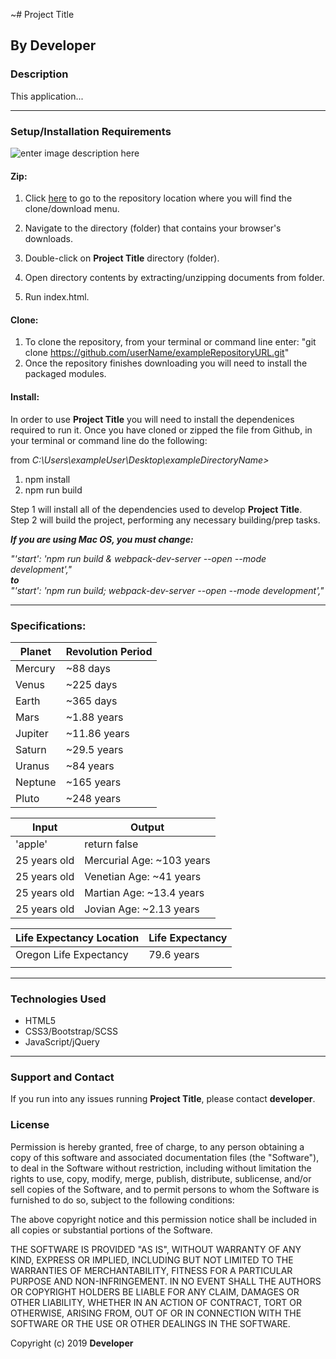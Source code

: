 ~# Project Title

## By **Developer**

### Description

This application...
- - - -
### Setup/Installation Requirements

![enter image description here](https://i.imgur.com/UStodOA.jpg "read")

#### Zip:

1. Click [here](exampleURLToUserRepository) to go to the repository location where you will find the clone/download menu.

 2. Navigate to the directory (folder) that contains your browser's downloads.
 3. Double-click on **Project Title** directory (folder).
 4. Open directory contents by extracting/unzipping documents from folder.
 5. Run index.html.

#### Clone: 

 1. To clone the repository, from your terminal or command line enter: "git clone  https://github.com/userName/exampleRepositoryURL.git"
 2. Once the repository finishes downloading you will need to install the packaged modules.

#### Install:
In order to use **Project Title** you will need to install the dependenices required to run it. Once you have cloned or zipped the file from Github, in your terminal or command line do the following: 

from _C:\Users\exampleUser\Desktop\exampleDirectoryName>_  
1. npm install
2. npm run build

Step 1 will install all of the dependencies used to develop **Project Title**.  
Step 2 will build the project, performing any necessary building/prep tasks.

**_If you are using Mac OS, you must change:_** 

_"'start': 'npm run build & webpack-dev-server --open --mode development',"_  
**_to_**  
_"'start': 'npm run build; webpack-dev-server --open --mode development',"_

- - - -
### Specifications:

|Planet|Revolution Period|
|---|---|
|Mercury|~88 days|
|Venus|~225 days|
|Earth|~365 days|
|Mars|~1.88 years|
|Jupiter|~11.86 years|
|Saturn|~29.5 years|
|Uranus|~84 years|
|Neptune|~165 years|
|Pluto|~248 years|  
   
|Input|Output|
|---|---|
|'apple'|return false|
|25 years old|Mercurial Age: ~103 years|
|25 years old|Venetian Age: ~41 years|
|25 years old|Martian Age: ~13.4 years|
|25 years old|Jovian Age: ~2.13 years|

|Life Expectancy Location|Life Expectancy|
|---|---|
|Oregon Life Expectancy|79.6 years|
|||
- - - -

### Technologies Used

 - HTML5
 - CSS3/Bootstrap/SCSS
 - JavaScript/jQuery

- - - -
### Support and Contact

If you run into any issues running **Project Title**, please contact **developer**.

### License

Permission is hereby granted, free of charge, to any person obtaining a copy of this software and associated documentation files (the "Software"), to deal in the Software without restriction, including without limitation the rights to use, copy, modify, merge, publish, distribute, sublicense, and/or sell copies of the Software, and to permit persons to whom the Software is furnished to do so, subject to the following conditions:

The above copyright notice and this permission notice shall be included in all copies or substantial portions of the Software.

THE SOFTWARE IS PROVIDED "AS IS", WITHOUT WARRANTY OF ANY KIND, EXPRESS OR IMPLIED, INCLUDING BUT NOT LIMITED TO THE WARRANTIES OF MERCHANTABILITY, FITNESS FOR A PARTICULAR PURPOSE AND NON-INFRINGEMENT. IN NO EVENT SHALL THE AUTHORS OR COPYRIGHT HOLDERS BE LIABLE FOR ANY CLAIM, DAMAGES OR OTHER LIABILITY, WHETHER IN AN ACTION OF CONTRACT, TORT OR OTHERWISE, ARISING FROM, OUT OF OR IN CONNECTION WITH THE SOFTWARE OR THE USE OR OTHER DEALINGS IN THE SOFTWARE.

Copyright (c) 2019 **Developer**

